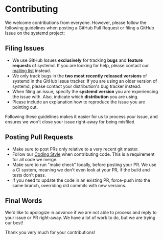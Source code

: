 # Contributing

We welcome contributions from everyone. However, please follow the following guidelines when posting a GitHub Pull
Request or filing a GitHub Issue on the systemd project:

## Filing Issues

* We use GitHub Issues **exclusively** for tracking **bugs** and **feature** **requests** of systemd. If you are
  looking for help, please contact our [mailing list](http://lists.freedesktop.org/mailman/listinfo/systemd-devel)
  instead.
* We only track bugs in the **two** **most** **recently** **released** **versions** of systemd in the GitHub Issue
  tracker. If you are using an older version of systemd, please contact your distribution's bug tracker instead.
* When filing an issue, specify the **systemd** **version** you are experiencing the issue with. Also, indicate which
  **distribution** you are using.
* Please include an explanation how to reproduce the issue you are pointing out.

Following these guidelines makes it easier for us to process your issue, and ensures we won't close your issue
right-away for being misfiled.

## Posting Pull Requests

* Make sure to post PRs only relative to a very recent git master.
* Follow our [Coding Style](https://raw.githubusercontent.com/systemd/systemd/master/CODING_STYLE) when contributing
  code. This is a requirement for all code we merge.
* Make sure to run "make check" locally, before posting your PR. We use a CI system, meaning we don't even look at your
  PR, if the build and tests don't pass.
* If you need to update the code in an existing PR, force-push into the same branch, overriding old commits with new versions.

## Final Words

We'd like to apologize in advance if we are not able to process and reply to your issue or PR right-away. We have a lot
of work to do, but we are trying our best!

Thank you very much for your contributions!
